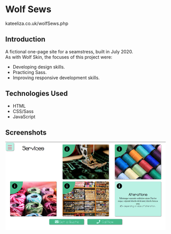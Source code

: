 # Wolf Sews
kateeliza.co.uk/wolfSews.php

## Introduction
A fictional one-page site for a seamstress, built in July 2020. <br>
As with Wolf Skin, the focuses of this project were: 
* Developing design skills. 
* Practicing Sass. 
* Improving responsive development skills. 


## Technologies Used
* HTML
* CSS/Sass
* JavaScript

## Screenshots
![Screenshot of the Wolf Sews website, with the services section showing.](wolfSews.png)